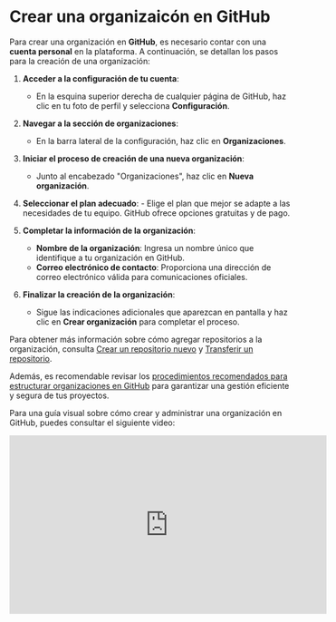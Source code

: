 
# Crear una organizaicón en GitHub

Para crear una organización en **GitHub**, es necesario contar con una **cuenta personal** en la plataforma. A continuación, se detallan los pasos para la creación de una organización:

1. **Acceder a la configuración de tu cuenta**:    
    - En la esquina superior derecha de cualquier página de GitHub, haz clic en tu foto de perfil y selecciona **Configuración**.
    
2. **Navegar a la sección de organizaciones**:    
    - En la barra lateral de la configuración, haz clic en **Organizaciones**.
    
3. **Iniciar el proceso de creación de una nueva organización**:    
    - Junto al encabezado "Organizaciones", haz clic en **Nueva organización**.
4. **Seleccionar el plan adecuado**:
       - Elige el plan que mejor se adapte a las necesidades de tu equipo. GitHub ofrece opciones gratuitas y de pago.
5. **Completar la información de la organización**:    
    - **Nombre de la organización**: Ingresa un nombre único que identifique a tu organización en GitHub.        
    - **Correo electrónico de contacto**: Proporciona una dirección de correo electrónico válida para comunicaciones oficiales.        
6. **Finalizar la creación de la organización**:    
    - Sigue las indicaciones adicionales que aparezcan en pantalla y haz clic en **Crear organización** para completar el proceso.

Para obtener más información sobre cómo agregar repositorios a la organización, consulta [Crear un repositorio nuevo](https://docs.github.com/es/repositories/creating-and-managing-repositories/creating-a-new-repository) y [Transferir un repositorio](https://docs.github.com/es/repositories/creating-and-managing-repositories/transferring-a-repository).

Además, es recomendable revisar los [procedimientos recomendados para estructurar organizaciones en GitHub](https://docs.github.com/es/enterprise-cloud@latest/admin/managing-accounts-and-repositories/managing-organizations-in-your-enterprise/best-practices-for-structuring-organizations-in-your-enterprise) para garantizar una gestión eficiente y segura de tus proyectos.

Para una guía visual sobre cómo crear y administrar una organización en GitHub, puedes consultar el siguiente video:

<iframe width="560" height="315" src="https://www.youtube.com/embed/R6jGKZP4Si4?si=viqUwN-4bcAoknkI" title="YouTube video player" frameborder="0" allow="accelerometer; autoplay; clipboard-write; encrypted-media; gyroscope; picture-in-picture; web-share" referrerpolicy="strict-origin-when-cross-origin" allowfullscreen></iframe>